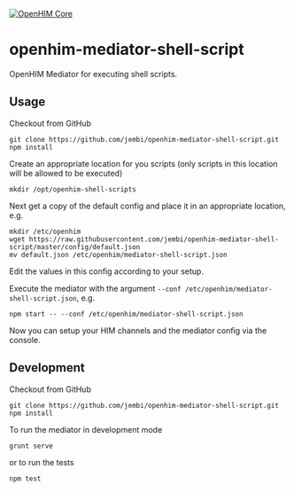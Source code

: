 [![OpenHIM Core](https://img.shields.io/badge/openhim--core-1.5%2B-brightgreen.svg)](http://openhim.readthedocs.org/en/latest/user-guide/versioning.html)

# openhim-mediator-shell-script
OpenHIM Mediator for executing shell scripts.

## Usage
Checkout from GitHub
```
git clone https://github.com/jembi/openhim-mediator-shell-script.git
npm install
```

Create an appropriate location for you scripts (only scripts in this location will be allowed to be executed)
```
mkdir /opt/openhim-shell-scripts
```
Next get a copy of the default config and place it in an appropriate location, e.g.
```
mkdir /etc/openhim
wget https://raw.githubusercontent.com/jembi/openhim-mediator-shell-script/master/config/default.json
mv default.json /etc/openhim/mediator-shell-script.json
```
Edit the values in this config according to your setup.

Execute the mediator with the argument `--conf /etc/openhim/mediator-shell-script.json`, e.g.
```
npm start -- --conf /etc/openhim/mediator-shell-script.json
```

Now you can setup your HIM channels and the mediator config via the console.

## Development
Checkout from GitHub
```
git clone https://github.com/jembi/openhim-mediator-shell-script.git
npm install
```
To run the mediator in development mode
```
grunt serve
```
or to run the tests
```
npm test
```
